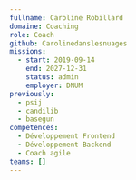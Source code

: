 ```yaml
---
fullname: Caroline Robillard
domaine: Coaching
role: Coach
github: Carolinedanslesnuages
missions:
  - start: 2019-09-14
    end: 2027-12-31
    status: admin
    employer: DNUM
previously:
  - psij
  - candilib
  - basegun
competences:
  - Développement Frontend
  - Développement Backend
  - Coach agile
teams: []
---
```

